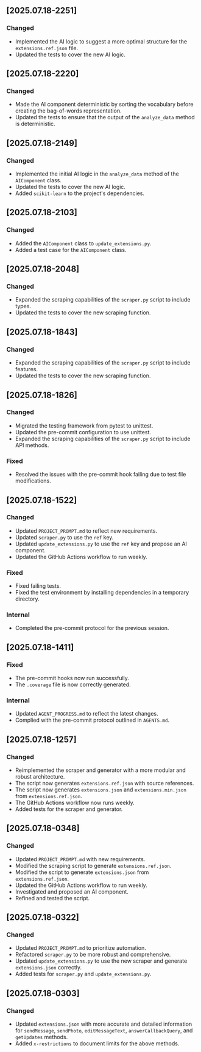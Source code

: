 ## [2025.07.18-2251]
### Changed
- Implemented the AI logic to suggest a more optimal structure for the `extensions.ref.json` file.
- Updated the tests to cover the new AI logic.

## [2025.07.18-2220]
### Changed
- Made the AI component deterministic by sorting the vocabulary before creating the bag-of-words representation.
- Updated the tests to ensure that the output of the `analyze_data` method is deterministic.

## [2025.07.18-2149]
### Changed
- Implemented the initial AI logic in the `analyze_data` method of the `AIComponent` class.
- Updated the tests to cover the new AI logic.
- Added `scikit-learn` to the project's dependencies.

## [2025.07.18-2103]
### Changed
- Added the `AIComponent` class to `update_extensions.py`.
- Added a test case for the `AIComponent` class.

## [2025.07.18-2048]
### Changed
- Expanded the scraping capabilities of the `scraper.py` script to include types.
- Updated the tests to cover the new scraping function.

## [2025.07.18-1843]
### Changed
- Expanded the scraping capabilities of the `scraper.py` script to include features.
- Updated the tests to cover the new scraping function.

## [2025.07.18-1826]
### Changed
- Migrated the testing framework from pytest to unittest.
- Updated the pre-commit configuration to use unittest.
- Expanded the scraping capabilities of the `scraper.py` script to include API methods.

### Fixed
- Resolved the issues with the pre-commit hook failing due to test file modifications.

## [2025.07.18-1522]
### Changed
- Updated `PROJECT_PROMPT.md` to reflect new requirements.
- Updated `scraper.py` to use the `ref` key.
- Updated `update_extensions.py` to use the `ref` key and propose an AI component.
- Updated the GitHub Actions workflow to run weekly.

### Fixed
- Fixed failing tests.
- Fixed the test environment by installing dependencies in a temporary directory.

### Internal
- Completed the pre-commit protocol for the previous session.

## [2025.07.18-1411]
### Fixed
- The pre-commit hooks now run successfully.
- The `.coverage` file is now correctly generated.

### Internal
- Updated `AGENT_PROGRESS.md` to reflect the latest changes.
- Complied with the pre-commit protocol outlined in `AGENTS.md`.

## [2025.07.18-1257]
### Changed
- Reimplemented the scraper and generator with a more modular and robust architecture.
- The script now generates `extensions.ref.json` with source references.
- The script now generates `extensions.json` and `extensions.min.json` from `extensions.ref.json`.
- The GitHub Actions workflow now runs weekly.
- Added tests for the scraper and generator.

## [2025.07.18-0348]
### Changed
- Updated `PROJECT_PROMPT.md` with new requirements.
- Modified the scraping script to generate `extensions.ref.json`.
- Modified the script to generate `extensions.json` from `extensions.ref.json`.
- Updated the GitHub Actions workflow to run weekly.
- Investigated and proposed an AI component.
- Refined and tested the script.

## [2025.07.18-0322]
### Changed
- Updated `PROJECT_PROMPT.md` to prioritize automation.
- Refactored `scraper.py` to be more robust and comprehensive.
- Updated `update_extensions.py` to use the new scraper and generate `extensions.json` correctly.
- Added tests for `scraper.py` and `update_extensions.py`.

## [2025.07.18-0303]
### Changed
- Updated `extensions.json` with more accurate and detailed information for `sendMessage`, `sendPhoto`, `editMessageText`, `answerCallbackQuery`, and `getUpdates` methods.
- Added `x-restrictions` to document limits for the above methods.
